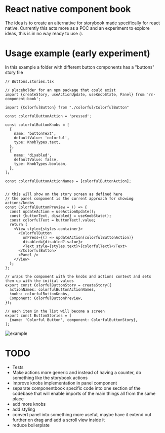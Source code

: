 # React native component book

The idea is to create an alternative for storybook made specifically for react native. Currently this acts more as a POC and an experiment to explore ideas, this is in no way ready to use :).


# Usage example (early experiment)

In this example a folder with different button components has a "buttons" story file


```
// Buttons.stories.tsx

// placeholder for an npm package that could exist
import {createStory, useActionUpdate, useKnobState, Panel} from 'rn-component-book';

import {ColorfulButton} from "./colorful/ColorfulButton"

const colorfulButtonAction = 'pressed';

const colorfulButtonKnobs = [
  {
    name: 'buttonText',
    defaultValue: 'colorful',
    type: KnobTypes.text,
  },
  {
    name: 'disabled',
    defaultValue: false,
    type: KnobTypes.boolean,
  },
];

const colorfulButtonActionNames = [colorfulButtonAction];


// this will show on the story screen as defined here
// the panel component is the current approach for showing actions/knobs
const ColorfulButtonPreview = () => {
  const updateAction = useActionUpdate();
  const {buttonText, disabled} = useKnobState();
  const colorfulText = buttonText?.value;
  return (
    <View style={styles.container}>
      <ColorfulButton
        onPress={() => updateAction(colorfulButtonAction)}
        disabled={disabled?.value}>
        <Text style={styles.text}>{colorfulText}</Text>
      </ColorfulButton>
      <Panel />
    </View>
  );
};

// wraps the component with the knobs and actions context and sets them up with the initial values
export const ColorfulButtonStory = createStory({
  actionNames: colorfulButtonActionNames,
  knobs: colorfulButtonKnobs,
  Component: ColorfulButtonPreview,
});

// each item in the list will become a screen
export const ButtonStories = [
  {name: 'Colorful Button', component: ColorfulButtonStory},
];

```

![example](https://media.giphy.com/media/TJguR1LloqSAdzpguK/giphy.gif)


# TODO

- Tests
- Make actions more generic and instead of having a counter, do something like the storybook actions
- Improve knobs implementation in panel component
- separate componentbook specific code into one section of the codebase that will enable imports of the main things all from the same place
- add more knobs
- add styling
- convert panel into something more useful, maybe have it extend out further on drag and add a scroll view inside it
- reduce boilerplate
